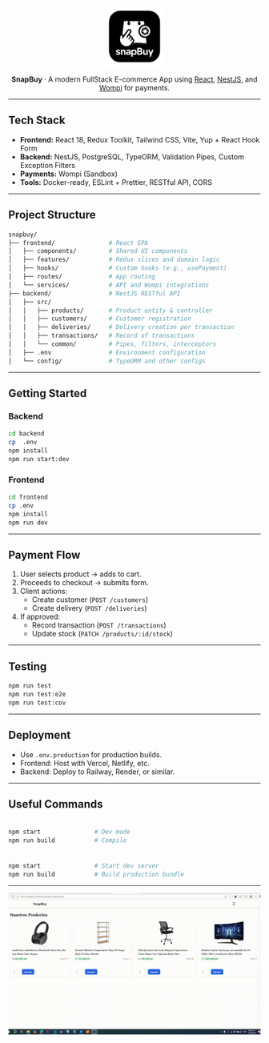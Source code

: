 <p align="center">
  <img src="https://raw.githubusercontent.com/Javier6170/snapbuy/33221d08cf76478f2137c17081a3f8d0d7a72d23/frontend/src/logo.svg" width="120" alt="SnapBuy Logo" />
</p>

<p align="center">
  <b>SnapBuy</b> · A modern FullStack E-commerce App using <a href="https://reactjs.org/">React</a>, <a href="https://nestjs.com/">NestJS</a>, and <a href="https://wompi.co/">Wompi</a> for payments.
</p>

---

##  Tech Stack

- **Frontend:** React 18, Redux Toolkit, Tailwind CSS, Vite, Yup + React Hook Form
- **Backend:** NestJS, PostgreSQL, TypeORM, Validation Pipes, Custom Exception Filters
- **Payments:** Wompi (Sandbox)
- **Tools:** Docker-ready, ESLint + Prettier, RESTful API, CORS

---

##  Project Structure

```bash
snapbuy/
├── frontend/               # React SPA
│   ├── components/         # Shared UI components
│   ├── features/           # Redux slices and domain logic
│   ├── hooks/              # Custom hooks (e.g., usePayment)
│   ├── routes/             # App routing
│   └── services/           # API and Wompi integrations
├── backend/                # NestJS RESTful API
│   ├── src/
│   │   ├── products/       # Product entity & controller
│   │   ├── customers/      # Customer registration
│   │   ├── deliveries/     # Delivery creation per transaction
│   │   ├── transactions/   # Record of transactions
│   │   └── common/         # Pipes, filters, interceptors
│   ├── .env                # Environment configuration
│   └── config/             # TypeORM and other configs
```

---

##  Getting Started

### Backend

```bash
cd backend
cp  .env  
npm install
npm run start:dev
```

### Frontend

```bash
cd frontend
cp .env 
npm install
npm run dev
```

---

##  Payment Flow

1. User selects product → adds to cart.
2. Proceeds to checkout → submits form.
3. Client actions:
   - Create customer (`POST /customers`)
   - Create delivery (`POST /deliveries`)
4. If approved:
   - Record transaction (`POST /transactions`)
   - Update stock (`PATCH /products/:id/stock`)

---

##  Testing

```bash
npm run test          
npm run test:e2e      
npm run test:cov     
```

---

##  Deployment

- Use `.env.production` for production builds.
- Frontend: Host with Vercel, Netlify, etc.
- Backend: Deploy to Railway, Render, or similar.

---

##  Useful Commands

```bash

npm start               # Dev mode
npm run build           # Compile


npm start               # Start dev server
npm run build           # Build production bundle
```

---

![Demostración de la app](./video-ejecucion.gif)

